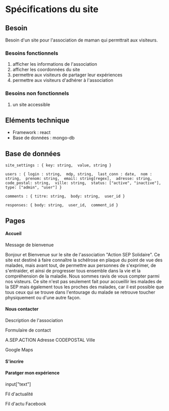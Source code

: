 # Spécifications du site 

## Besoin 

Besoin d'un site pour l'association de maman qui permttrait aux visiteurs. 

### Besoins fonctionnels

1. afficher les informations de l'association 
2. afficher les coordonnées du site
3. permettre aux visiteurs de partager leur expériences
4. permettre aux visiteurs d'adhérer à l'association 

### Besoins non fonctionnels

1. un site accessible


## Eléments technique 

* Framework : react 
* Base de données : mongo-db 

## Base de données 


`site_settings : {
    key: string, 
    value, string
}`

`users : {
    login : string, 
    mdp, string, 
    last_conn : date, 
    nom : string, 
    prenom: string, 
    email: string[regex], 
    adresse: string, 
    code_postal: string, 
    ville: string, 
    status: ["active", "inactive"], 
    type: ["admin", "user"]
}`

`comments : {
    titre: string, 
    body: string, 
    user_id
}`

`responses: {
    body: string, 
    user_id, 
    comment_id
}`

## Pages 

#### Accueil 

Message de bienvenue

Bonjour et Bienvenue sur le site de l'association "Action SEP Solidaire". Ce site est destiné à faire connaître la schélrose en plaque du point de vue des malades, mais avant tout, de permettre aux personnes de s'exprimer, de s'entraider, et ainsi de progresser tous ensemble dans la vie et la compréhension de la maladie. Nous sommes ravis de vous compter parmi nos visteurs. Ce site n'est pas seulement fait pour accueillir les malades de la SEP mais également tous les proches des malades, car il est possible que tous ceux qui se trouve dans l'entourage du malade se retrouve toucher physiquement ou d'une autre façon. 


#### Nous contacter

Description de l'association 

Formulaire de contact 

A.SEP.ACTION
Adresse
CODEPOSTAL Ville

Google Maps


#### S'incrire 


#### Paratger mon expérience

input["text"]

Fil d'actualité 

Fil d'actu Facebook